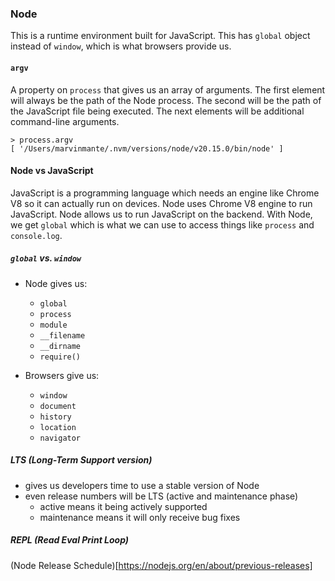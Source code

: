 ### Node

This is a runtime environment built for JavaScript.  This has `global` object instead of `window`, which is what browsers provide us.

#### `argv`
A property on `process` that gives us an array of arguments.  The first element will always be the path of the Node process.  The second will be the path of the JavaScript file being executed.  The next elements will be additional command-line arguments.

```
> process.argv
[ '/Users/marvinmante/.nvm/versions/node/v20.15.0/bin/node' ]
```


#### Node vs JavaScript
JavaScript is a programming language which needs an engine like Chrome V8 so it can actually run on devices.  Node uses Chrome V8 engine to run JavaScript.  Node allows us to run JavaScript on the backend.  With Node, we get `global` which is what we can use to access things like `process` and `console.log`.

##### `global` vs. `window`
- Node gives us:
    - `global`
    - `process` 
    - `module` 
    - `__filename`
    - `__dirname`
    - `require()`

- Browsers give us:
    - `window`
    - `document`
    - `history`
    - `location`
    - `navigator`


##### LTS (Long-Term Support version)
- gives us developers time to use a stable version of Node
- even release numbers will be LTS (active and maintenance phase)
    - active means it being actively supported
    - maintenance means it will only receive bug fixes

##### REPL (Read Eval Print Loop)

(Node Release Schedule)[https://nodejs.org/en/about/previous-releases]